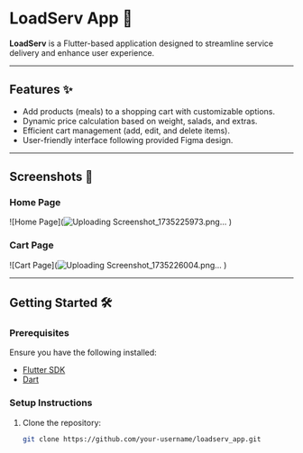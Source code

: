 # LoadServ App 🚀

**LoadServ** is a Flutter-based application designed to streamline service delivery and enhance user experience. 

---

## Features ✨
- Add products (meals) to a shopping cart with customizable options.
- Dynamic price calculation based on weight, salads, and extras.
- Efficient cart management (add, edit, and delete items).
- User-friendly interface following provided Figma design.

---

## Screenshots 📸
### Home Page
![Home Page](![Uploading Screenshot_1735225973.png…]()
)

### Cart Page
![Cart Page](![Uploading Screenshot_1735226004.png…]()
)

---

## Getting Started 🛠️
### Prerequisites
Ensure you have the following installed:
- [Flutter SDK](https://docs.flutter.dev/get-started/install)
- [Dart](https://dart.dev/get-dart)

### Setup Instructions
1. Clone the repository:
   ```bash
   git clone https://github.com/your-username/loadserv_app.git
